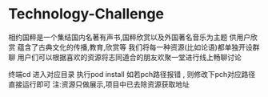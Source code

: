 # Technology-Challenge
相约国粹是一个集结国内名著有声书,国粹欣赏以及外国著名音乐为主题 供用户欣赏
蕴含了古典文化的传播,教育,欣赏等
我们将每一种资源(比如论语)都单独开设群聊
用户们可以根据喜欢的资源将志同道合的朋友欢聚一堂进行线上畅聊讨论

终端cd 进入对应目录  执行pod install
如若pch路径报错 , 则修改下pch对应路径
直接运行即可
注:资源只做展示,项目中已去除资源获取地址 

